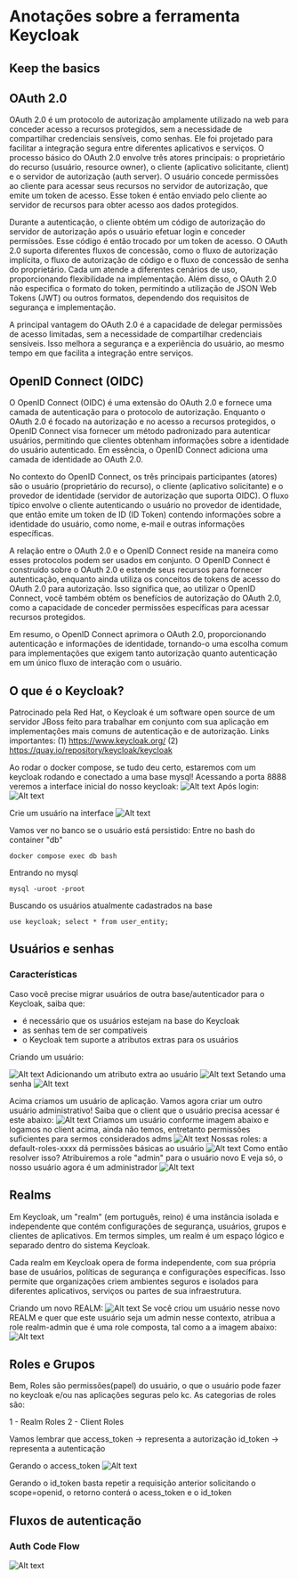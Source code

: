 # Anotações sobre a ferramenta Keycloak

## Keep the basics

## OAuth 2.0

OAuth 2.0 é um protocolo de autorização amplamente utilizado na web para conceder acesso a recursos protegidos, sem a necessidade de compartilhar credenciais sensíveis, como senhas. Ele foi projetado para facilitar a integração segura entre diferentes aplicativos e serviços. O processo básico do OAuth 2.0 envolve três atores principais: o proprietário do recurso (usuário, resource owner), o cliente (aplicativo solicitante, client) e o servidor de autorização (auth server). O usuário concede permissões ao cliente para acessar seus recursos no servidor de autorização, que emite um token de acesso. Esse token é então enviado pelo cliente ao servidor de recursos para obter acesso aos dados protegidos.

Durante a autenticação, o cliente obtém um código de autorização do servidor de autorização após o usuário efetuar login e conceder permissões. Esse código é então trocado por um token de acesso. O OAuth 2.0 suporta diferentes fluxos de concessão, como o fluxo de autorização implícita, o fluxo de autorização de código e o fluxo de concessão de senha do proprietário. Cada um atende a diferentes cenários de uso, proporcionando flexibilidade na implementação. Além disso, o OAuth 2.0 não especifica o formato do token, permitindo a utilização de JSON Web Tokens (JWT) ou outros formatos, dependendo dos requisitos de segurança e implementação.

A principal vantagem do OAuth 2.0 é a capacidade de delegar permissões de acesso limitadas, sem a necessidade de compartilhar credenciais sensíveis. Isso melhora a segurança e a experiência do usuário, ao mesmo tempo em que facilita a integração entre serviços.

## OpenID Connect (OIDC)

O OpenID Connect (OIDC) é uma extensão do OAuth 2.0 e fornece uma camada de autenticação para o protocolo de autorização. Enquanto o OAuth 2.0 é focado na autorização e no acesso a recursos protegidos, o OpenID Connect visa fornecer um método padronizado para autenticar usuários, permitindo que clientes obtenham informações sobre a identidade do usuário autenticado. Em essência, o OpenID Connect adiciona uma camada de identidade ao OAuth 2.0.

No contexto do OpenID Connect, os três principais participantes (atores) são o usuário (proprietário do recurso), o cliente (aplicativo solicitante) e o provedor de identidade (servidor de autorização que suporta OIDC). O fluxo típico envolve o cliente autenticando o usuário no provedor de identidade, que então emite um token de ID (ID Token) contendo informações sobre a identidade do usuário, como nome, e-mail e outras informações específicas.

A relação entre o OAuth 2.0 e o OpenID Connect reside na maneira como esses protocolos podem ser usados em conjunto. O OpenID Connect é construído sobre o OAuth 2.0 e estende seus recursos para fornecer autenticação, enquanto ainda utiliza os conceitos de tokens de acesso do OAuth 2.0 para autorização. Isso significa que, ao utilizar o OpenID Connect, você também obtém os benefícios de autorização do OAuth 2.0, como a capacidade de conceder permissões específicas para acessar recursos protegidos.

Em resumo, o OpenID Connect aprimora o OAuth 2.0, proporcionando autenticação e informações de identidade, tornando-o uma escolha comum para implementações que exigem tanto autorização quanto autenticação em um único fluxo de interação com o usuário.

## O que é o Keycloak?

Patrocinado pela Red Hat, o Keycloak é um software open source de um servidor JBoss feito para trabalhar em conjunto com sua aplicação em implementações mais comuns de autenticação e de autorização. Links importantes:
(1) https://www.keycloak.org/
(2) https://quay.io/repository/keycloak/keycloak

Ao rodar o docker compose, se tudo deu certo, estaremos com um keycloak rodando e conectado a uma base mysql! Acessando a porta 8888 veremos a interface inicial do nosso keycloak:
![Alt text](imgs/image.png)
Após login:
![Alt text](imgs/image-1.png)

Crie um usuário na interface
![Alt text](imgs/image-2.png)

Vamos ver no banco se o usuário está persistido:
Entre no bash do container "db"

```
docker compose exec db bash
```

Entrando no mysql

```
mysql -uroot -proot
```

Buscando os usuários atualmente cadastrados na base

```
use keycloak; select * from user_entity;
```

## Usuários e senhas

### Características

Caso você precise migrar usuários de outra base/autenticador para o Keycloak, saiba que:

- é necessário que os usuários estejam na base do Keycloak
- as senhas tem de ser compatíveis
- o Keycloak tem suporte a atributos extras para os usuários

Criando um usuário:

![Alt text](imgs/image-3.png)
Adicionando um atributo extra ao usuário
![Alt text](imgs/image-4.png)
Setando uma senha
![Alt text](imgs/image-5.png)

Acima criamos um usuário de aplicação. Vamos agora criar um outro usuário administrativo!
Saiba que o client que o usuário precisa acessar
é este abaixo:
![Alt text](imgs/imag6.png)
Criamos um usuário conforme imagem abaixo e logamos no client acima, ainda não temos, entretanto permissões suficientes para sermos considerados adms
![Alt text](imgs/imag7.png)
Nossas roles: a default-roles-xxxx dá permissões básicas ao usuário
![Alt text](imgs/image8.png)
Como então resolver isso? Atribuiremos a role "admin" para o usuário novo
E veja só, o nosso usuário agora é um administrador
![Alt text](imgs/image10.png)

## Realms

Em Keycloak, um "realm" (em português, reino) é uma instância isolada e independente que contém configurações de segurança, usuários, grupos e clientes de aplicativos. Em termos simples, um realm é um espaço lógico e separado dentro do sistema Keycloak.

Cada realm em Keycloak opera de forma independente, com sua própria base de usuários, políticas de segurança e configurações específicas. Isso permite que organizações criem ambientes seguros e isolados para diferentes aplicativos, serviços ou partes de sua infraestrutura.

Criando um novo REALM:
![Alt text](imgs/image11.png)
Se você criou um usuário nesse novo REALM e quer que este usuário seja um admin nesse contexto, atribua a role realm-admin que é uma role composta, tal como a a imagem abaixo:
![Alt text](image.png)

## Roles e Grupos

Bem, Roles são permissões(papel) do usuário, o que o usuário pode fazer no keycloak e/ou nas aplicações seguras pelo kc. As categorias de roles são:

1 - Realm Roles
2 - Client Roles

Vamos lembrar que
access_token -> representa a autorização
id_token -> representa a autenticação

Gerando o access_token
![Alt text](image-1.png)

Gerando o id_token
basta repetir a requisição anterior solicitando o scope=openid, o retorno conterá o acess_token e o id_token

## Fluxos de autenticação

### Auth Code Flow

![Alt text](authentication/code-flow/code.png)
